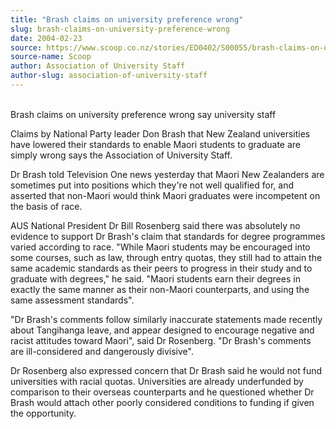 ```yaml
---
title: "Brash claims on university preference wrong"
slug: brash-claims-on-university-preference-wrong
date: 2004-02-23
source: https://www.scoop.co.nz/stories/ED0402/S00055/brash-claims-on-university-preference-wrong.htm
source-name: Scoop
author: Association of University Staff
author-slug: association-of-university-staff
---
```


<p><br>Brash claims on university preference wrong say
university staff</p>

<p>Claims by National Party leader Don Brash
that New Zealand universities have lowered their standards
to enable Maori students to graduate are simply wrong says
the Association of University Staff.</p>

<p>Dr Brash told
Television One news yesterday that Maori New Zealanders are
sometimes put into positions which they're not well
qualified for, and asserted that non-Maori would think Maori
graduates were incompetent on the basis of race.</p>

<p>AUS
National President Dr Bill Rosenberg said there was
absolutely no evidence to support Dr Brash's claim that
standards for degree programmes varied according to race.
"While Maori students may be encouraged into some courses,
such as law, through entry quotas, they still had to attain
the same academic standards as their peers to progress in
their study and to graduate with degrees," he said. "Maori
students earn their degrees in exactly the same manner as
their non-Maori counterparts, and using the same assessment
standards".</p>

<p>"Dr Brash's comments follow similarly
inaccurate statements made recently about Tangihanga leave,
and appear designed to encourage negative and racist
attitudes toward Maori", said Dr Rosenberg. "Dr Brash's
comments are ill-considered and dangerously divisive".<p>

<p>Dr
Rosenberg also expressed concern that Dr Brash said he would
not fund universities with racial quotas. Universities are
already underfunded by comparison to their overseas
counterparts and he questioned whether Dr Brash would attach
other poorly considered conditions to funding if given the
opportunity. 
<br><p>




<!--


